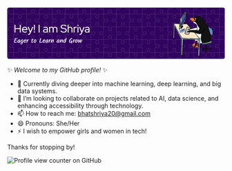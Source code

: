 ![Header](./github-header-image.png)

✨ _Welcome to my GitHub profile!_ ✨

- 🌱 Currently diving deeper into machine learning, deep learning, and big data systems.
- 👯 I’m looking to collaborate on projects related to AI, data science, and enhancing accessibility through technology.
- 📫 How to reach me: [bhatshriya20@gmail.com](mailto:bhatshriya20@gmail.com)
- 😄 Pronouns: She/Her
- ⚡ I wish to empower girls and women in tech!

Thanks for stopping by!


![Profile view counter on GitHub](https://komarev.com/ghpvc/?username=perisicnikola37)
